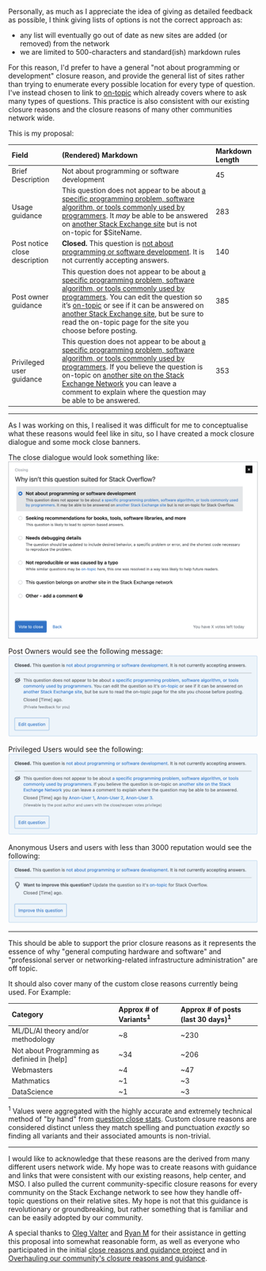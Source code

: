 Personally, as much as I appreciate the idea of giving as detailed feedback as possible, I think giving lists of options is not the correct approach as:
- any list will eventually go out of date as new sites are added (or removed) from the network
- we are limited to 500-characters and standard(ish) markdown rules

For this reason, I'd prefer to have a general "not about programming or development" closure reason, and provide the general list of sites rather than trying to enumerate every possible location for every type of question. I've instead chosen to link to [on-topic](https://stackoverflow.com/help/on-topic) which already covers where to ask many types of questions. This practice is also consistent with our existing closure reasons and the closure reasons of many other communities network wide.


This is my proposal:

<!-- 
    PLEASE DO NOT EDIT THIS TABLE 

If there are issues that need to be addressed please leave a comment so the character length and images can be updated
-->
| Field | (Rendered) Markdown | Markdown Length |
|:---|:---|:---|
| Brief Description | Not about programming or software development | 45 |
| Usage guidance | This question does not appear to be about [a specific programming problem, software algorithm, or tools commonly used by programmers](/help/on-topic). It _may_ be able to be answered on [another Stack Exchange site](https://stackexchange.com/sites) but is not on-topic for $SiteName. | 283 |
| Post notice close description | **Closed.** This question is [not about programming or software development](/help/closed-questions). It is not currently accepting answers. | 140 |
| Post owner guidance | This question does not appear to be about [a specific programming problem, software algorithm, or tools commonly used by programmers](/help/on-topic). You can edit the question so it’s [on-topic](/help/on-topic) or see if it can be answered on [another Stack Exchange site](https://stackexchange.com/sites), but be sure to read the on-topic page for the site you choose before posting. | 385 |
| Privileged user guidance | This question does not appear to be about [a specific programming problem, software algorithm, or tools commonly used by programmers](/help/on-topic). If you believe the question is on-topic on [another site on the Stack Exchange Network](https://stackexchange.com/sites) you can leave a comment to explain where the question may be able to be answered. | 353 |

---

As I was working on this, I realised it was difficult for me to conceptualise what these reasons would feel like in situ, so I have created a mock closure dialogue and some mock close banners.

The close dialogue would look something like:\
[![Close Dialogue with new closure reasons and no SF or SU close reasons][1]][1]

Post Owners would see the following message:\
[![Post owner guidance][2]][2]

Privileged Users would see the following:\
[![Privileged user guidance][3]][3]

Anonymous Users and users with less than 3000 reputation would see the following:\
[![Every user guidance][4]][4]

---

This should be able to support the prior closure reasons as it represents the essence of why "general computing hardware and software" and "professional server or networking-related infrastructure administration" are off topic.

It should also cover many of the custom close reasons currently being used. For Example:

|Category| Approx # of Variants<sup>1</sup>| Approx # of posts (last 30 days)<sup>1</sup> |
|:---|:---|:---|
| ML/DL/AI theory and/or methodology | ~8 | ~230 |
| Not about Programming as definied in \[help\] |~34| ~206 |
| Webmasters | ~4 | ~47|
| Mathmatics |~1| ~3|
| DataScience |~1| ~3|



<sup>1</sup> Values were aggregated with the highly accurate and extremely technical method of "by hand" from [question close stats](https://stackoverflow.com/tools/question-close-stats?daterange=last30days). Custom closure reasons are considered distinct unless they match spelling and punctuation _exactly_ so finding all variants and their associated amounts is non-trivial.


---

I would like to acknowledge that these reasons are the derived from many different users network wide. My hope was to create reasons with guidance and links that were consistent with our existing reasons, help center, and MSO. I also pulled the current community-specific closure reasons for every community on the Stack Exchange network to see how they handle off-topic questions on their relative sites. My hope is not that this guidance is revolutionary or groundbreaking, but rather something that is familiar and can be easily adopted by our community.

A special thanks to [Oleg Valter](https://meta.stackoverflow.com/users/11407695) and [Ryan M](https://meta.stackoverflow.com/users/208273) for their assistance in getting this proposal into somewhat reasonable form, as well as everyone who participated in the initial [close reasons and guidance project](https://meta.stackoverflow.com/q/417475/15497888) and in [Overhauling our community's closure reasons and guidance](https://meta.stackoverflow.com/q/417008/15497888).


  [1]: ./builders/img_output/mock-close-dialogue-rendered.png
  [2]: ./builders/img_output/mock-private-banner-rendered.png
  [3]: ./builders/img_output/mock-privileged-banner-rendered.png
  [4]: ./builders/img_output/mock-public-banner-rendered.png
